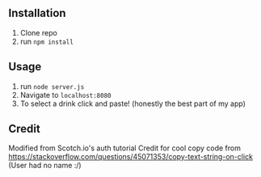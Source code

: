 ## Installation

1. Clone repo
2. run `npm install`

## Usage

1. run `node server.js`
2. Navigate to `localhost:8080`
3. To select a drink click and paste! (honestly the best part of my app)

## Credit

Modified from Scotch.io's auth tutorial
Credit for cool copy code from https://stackoverflow.com/questions/45071353/copy-text-string-on-click 
(User had no name :/)
